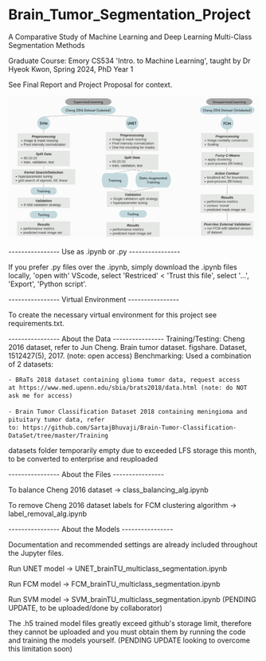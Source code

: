 # Brain_Tumor_Segmentation_Project
A Comparative Study of Machine Learning and Deep Learning Multi-Class Segmentation Methods

Graduate Course: Emory CS534 'Intro. to Machine Learning', taught by Dr Hyeok Kwon, Spring 2024, PhD Year 1

See Final Report and Project Proposal for context. 

![segmentation](segmentation.png)

----------------  Use as .ipynb or .py ----------------

If you prefer .py files over the .ipynb, simply download the .ipynb files locally, 'open with' VScode, select 'Restriced' < 'Trust this file', select '...', 'Export', 'Python script'. 

----------------  Virtual Environment ----------------

To create the necessary virtual environment for this project see requirements.txt.

---------------- About the Data ----------------
Training/Testing: Cheng 2016 dataset, refer to Jun Cheng. Brain tumor dataset. figshare. Dataset, 1512427(5), 2017. (note: open access)
Benchmarking: Used a combination of 2 datasets:

    - BRaTs 2018 dataset containing glioma tumor data, request access at https://www.med.upenn.edu/sbia/brats2018/data.html (note: do NOT ask me for access)

    - Brain Tumor Classification Dataset 2018 containing meningioma and pituitary tumor data, refer to: https://github.com/SartajBhuvaji/Brain-Tumor-Classification-DataSet/tree/master/Training

datasets folder temporarily empty due to exceeded LFS storage this month, to be converted to enterprise and reuploaded

----------------  About the Files ----------------

To balance Cheng 2016 dataset -> class_balancing_alg.ipynb

To remove Cheng 2016 dataset labels for FCM clustering algorithm -> label_removal_alg.ipynb

----------------  About the Models ----------------

Documentation and recommended settings are already included throughout the Jupyter files. 

Run UNET model -> UNET_brainTU_multiclass_segmentation.ipynb

Run FCM model -> FCM_brainTU_multiclass_segmentation.ipynb

Run SVM model -> SVM_brainTU_multiclass_segmentation.ipynb (PENDING UPDATE, to be uploaded/done by collaborator)

The .h5 trained model files greatly exceed github's storage limit, therefore they cannot be uploaded and you must obtain them by running the code and training the models yourself. (PENDING UPDATE looking to overcome this limitation soon)
